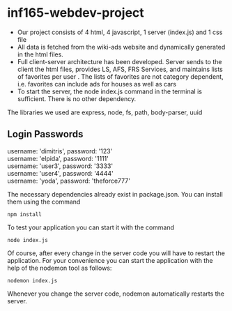 # inf165-webdev-project



- Our project consists of 4 html, 4 javascript, 1 server (index.js) and 1 css file
- All data is fetched from the wiki-ads website and dynamically generated in the html files.
- Full client-server architecture has been developed. Server sends to the client the html files, provides LS, AFS, FRS Services, and maintains lists of favorites per user . The lists of favorites are not category dependent, i.e. favorites can include ads for houses as well as cars
- To start the server, the node index.js command in the terminal is sufficient. There is no other dependency.
 

The libraries we used are express, node, fs, path, body-parser, uuid

## Login Passwords

username: 'dimitris', password: '123'\
username: 'elpida', password: '1111'\
username: 'user3', password: '3333'\
username: 'user4', password: '4444'\
username: 'yoda', password: 'theforce777'

The necessary dependencies already exist in package.json.
You can install them using the command
```
npm install
```

To test your application you can start it with the command
```
node index.js
```

Of course, after every change in the server code you will have to restart the application. For your convenience you can start the application with the help of the nodemon tool as follows:
```
nodemon index.js
```

Whenever you change the server code, nodemon automatically restarts the server.
